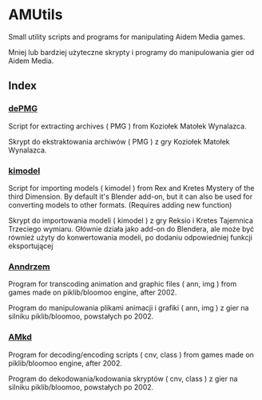 # AMUtils
Small utility scripts and programs for manipulating Aidem Media games.

Mniej lub bardziej użyteczne skrypty i programy do manipulowania gier od Aidem Media.

## Index

### [dePMG](https://github.com/mysliwy112/AMUtils/blob/main/dePMG.py)
Script for extracting archives ( PMG ) from Koziołek Matołek Wynalazca. 

Skrypt do ekstraktowania archiwów ( PMG ) z gry Koziołek Matołek Wynalazca.


### [kimodel](https://github.com/mysliwy112/AMUtils/blob/main/kimodel.py)
Script for importing models ( kimodel ) from Rex and Kretes Mystery of the third Dimension. By default it's Blender add-on, but it can also be used for converting models to other formats. (Requires adding new function)

Skrypt do importowania modeli ( kimodel ) z gry Reksio i Kretes Tajemnica Trzeciego wymiaru. Głównie działa jako add-on do Blendera, ale może być również użyty do konwertowania modeli, po dodaniu odpowiedniej funkcji eksportującej


### [Anndrzem](https://github.com/mysliwy112/AM-transcoder)
Program for transcoding animation and graphic files ( ann, img ) from games made on piklib/bloomoo engine, after 2002.

Program do manipulowania plikami animacji i grafiki ( ann, img ) z gier na silniku piklib/bloomoo, powstałych po 2002.


### [AMkd](https://github.com/Dove6/AMkd)
Program for decoding/encoding scripts ( cnv, class ) from games made on piklib/bloomoo engine, after 2002.

Program do dekodowania/kodowania skryptów ( cnv, class ) z gier na silniku piklib/bloomoo, powstałych po 2002.
